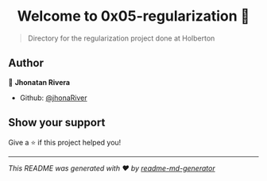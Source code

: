 <h1 align="center">Welcome to 0x05-regularization 👋</h1>
<p>
</p>

> Directory for the regularization project done at Holberton

## Author

👤 **Jhonatan Rivera**

* Github: [@jhonaRiver](https://github.com/jhonaRiver)

## Show your support

Give a ⭐️ if this project helped you!

***
_This README was generated with ❤️ by [readme-md-generator](https://github.com/kefranabg/readme-md-generator)_